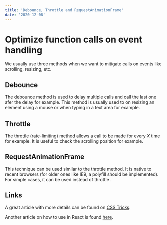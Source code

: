 ```yaml
---
title: 'Debounce, Throttle and RequestAnimationFrame'
date: '2020-12-08'
---
```


# Optimize function calls on event handling

We usually use three methods when we want to mitigate calls on events like scrolling, resizing, etc.

## Debounce

The debounce method is used to delay multiple calls and call the last one afer the delay for example. This method is usually used to on resizing an element using a mouse or when typing in a text area for example.

## Throttle 

The throttle (rate-limiting) method allows a call to be made for every *X* time for example. It is useful to check the scrolling position for example.

## RequestAnimationFrame

This technique can be used similar to the throttle method. It is native to recent browsers (for older ones like IE9, a polyfill should be implemented).
For simple cases, it can be used instead of throttle .

## Links

A great article with more details can be found on [CSS Tricks](https://css-tricks.com/debouncing-throttling-explained-examples/).

Another article on how to use in React is found [here](https://www.freecodecamp.org/news/debounce-and-throttle-in-react-with-hooks/).